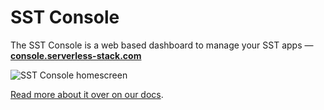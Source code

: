 # SST Console

The SST Console is a web based dashboard to manage your SST apps — [**console.serverless-stack.com**](https://console.serverless-stack.com)

![SST Console homescreen](/img/console/sst-console-homescreen.png)

[Read more about it over on our docs](https://docs.serverless-stack.com/console).
